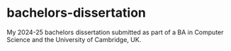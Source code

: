 # bachelors-dissertation
My 2024-25 bachelors dissertation submitted as part of a BA in Computer Science and the University of Cambridge, UK.
